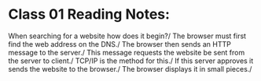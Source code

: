 # Class 01 Reading Notes:
When searching for a website how does it begin?/
The browser must first find the web address on the DNS./
The browser then sends an HTTP message to the server./
This message requests the website be sent from the server to client./
TCP/IP is the method for this./
If this server approves it sends the website to the browser./
The browser displays it in small pieces./
